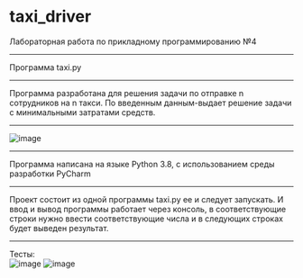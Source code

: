 # taxi_driver
Лабораторная работа по прикладному программированию №4
____
Программа taxi.py
____
Программа разработана для решения задачи по отправке n сотрудников на n такси.
По введенным данным-выдает решение задачи с минимальными затратами средств.
____
![image](https://user-images.githubusercontent.com/44251572/135811266-ac44eec3-50d0-4541-8c7e-db420fc32609.png)
____
Программа написана на языке Python 3.8, с использованием среды разработки PyCharm
____
Проект состоит из одной программы taxi.py ее и следует запускать. И ввод и вывод программы работает через консоль, в соответствующие строки нужно ввести соответствующие числа и в следующих строках будет выведен результат.
____
Тесты:  
![image](https://user-images.githubusercontent.com/44251572/135813172-e731186b-ba26-418d-a9e4-62ec7983130a.png)
![image](https://user-images.githubusercontent.com/44251572/135819891-d74e6404-6d02-4956-8cba-4c1c34ff61da.png)
